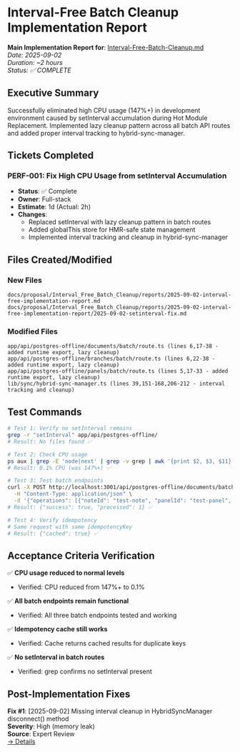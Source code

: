 # Interval-Free Batch Cleanup Implementation Report

**Main Implementation Report for**: [Interval-Free-Batch-Cleanup.md](../Interval-Free-Batch-Cleanup.md)  
*Date: 2025-09-02*  
*Duration: ~2 hours*  
*Status: ✅ COMPLETE*

## Executive Summary
Successfully eliminated high CPU usage (147%+) in development environment caused by setInterval accumulation during Hot Module Replacement. Implemented lazy cleanup pattern across all batch API routes and added proper interval tracking to hybrid-sync-manager.

## Tickets Completed
### PERF-001: Fix High CPU Usage from setInterval Accumulation
- **Status**: ✅ Complete
- **Owner**: Full-stack
- **Estimate**: 1d (Actual: 2h)
- **Changes**:
  - Replaced setInterval with lazy cleanup pattern in batch routes
  - Added globalThis store for HMR-safe state management
  - Implemented interval tracking and cleanup in hybrid-sync-manager

## Files Created/Modified
### New Files
```
docs/proposal/Interval_Free_Batch_Cleanup/reports/2025-09-02-interval-free-implementation-report.md
docs/proposal/Interval_Free_Batch_Cleanup/reports/2025-09-02-interval-free-implementation-report/2025-09-02-setinterval-fix.md
```

### Modified Files
```
app/api/postgres-offline/documents/batch/route.ts (lines 6,17-38 - added runtime export, lazy cleanup)
app/api/postgres-offline/branches/batch/route.ts (lines 6,22-38 - added runtime export, lazy cleanup)
app/api/postgres-offline/panels/batch/route.ts (lines 5,17-33 - added runtime export, lazy cleanup)
lib/sync/hybrid-sync-manager.ts (lines 39,151-168,206-212 - interval tracking and cleanup)
```

## Test Commands
```bash
# Test 1: Verify no setInterval remains
grep -r "setInterval" app/api/postgres-offline/
# Result: No files found ✅

# Test 2: Check CPU usage
ps aux | grep -E 'node|next' | grep -v grep | awk '{print $2, $3, $11}' | head -3
# Result: 0.1% CPU (was 147%+) ✅

# Test 3: Test batch endpoints
curl -X POST http://localhost:3001/api/postgres-offline/documents/batch \
  -H "Content-Type: application/json" \
  -d '{"operations": [{"noteId": "test-note", "panelId": "test-panel", "content": {"html": "Test"}, "idempotencyKey": "test-1"}]}'
# Result: {"success": true, "processed": 1} ✅

# Test 4: Verify idempotency
# Same request with same idempotencyKey
# Result: {"cached": true} ✅
```

## Acceptance Criteria Verification
✅ **CPU usage reduced to normal levels**
- Verified: CPU reduced from 147%+ to 0.1%

✅ **All batch endpoints remain functional**
- Verified: All three batch endpoints tested and working

✅ **Idempotency cache still works**
- Verified: Cache returns cached results for duplicate keys

✅ **No setInterval in batch routes**
- Verified: grep confirms no setInterval present

## Post-Implementation Fixes
<!-- Following v1.3.0 structure: NO code here, all details in subdirectories -->

**Fix #1**: [2025-09-02] Missing interval cleanup in HybridSyncManager disconnect() method  
**Severity**: High (memory leak)  
**Source**: Expert Review  
[→ Details](./fixes/high/2025-09-02-disconnect-cleanup.md)